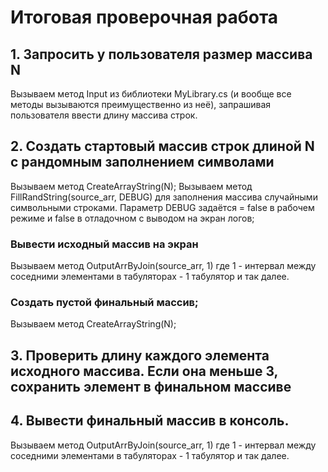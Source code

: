 # Итоговая проверочная работа

  ## 1. Запросить у пользователя размер массива N
  Вызываем метод Input из библиотеки MyLibrary.cs (и вообще все методы вызываются преимущественно из неё), запрашивая пользователя ввести длину массива строк.

  ## 2. Создать стартовый массив строк длиной N с рандомным заполнением символами
  Вызываем метод CreateArrayString(N);
  Вызываем метод FillRandString(source_arr, DEBUG) для заполнения массива случайными символьными строками. Параметр DEBUG задаётся  = false в рабочем режиме и false в отладочном с выводом на экран логов;

  ### Вывести исходный массив на экран
  Вызываем метод OutputArrByJoin(source_arr, 1) где 1 - интервал между соседними элементами в табуляторах - 1 табулятор и так далее.

  ### Создать пустой финальный массив;
  Вызываем метод CreateArrayString(N);

  ## 3. Проверить длину каждого элемента исходного массива. Если она меньше 3, сохранить элемент в финальном массиве

  ## 4. Вывести финальный массив в консоль.
  Вызываем метод OutputArrByJoin(source_arr, 1) где 1 - интервал между соседними элементами в табуляторах - 1 табулятор и так далее.
